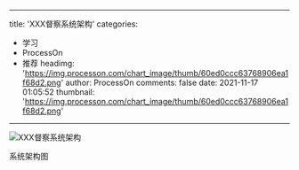 
---
title: 'XXX督察系统架构'
categories: 
 - 学习
 - ProcessOn
 - 推荐
headimg: 'https://img.processon.com/chart_image/thumb/60ed0ccc63768906ea1f68d2.png'
author: ProcessOn
comments: false
date: 2021-11-17 01:05:52
thumbnail: 'https://img.processon.com/chart_image/thumb/60ed0ccc63768906ea1f68d2.png'
---

<div>   
<img class="thumb" alt="XXX督察系统架构" src="https://img.processon.com/chart_image/thumb/60ed0ccc63768906ea1f68d2.png" referrerpolicy="no-referrer">
<p>系统架构图</p>  
</div>
            